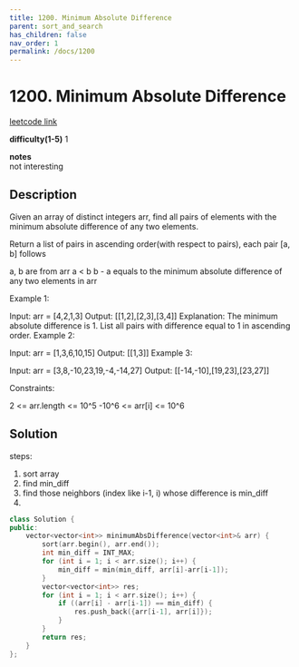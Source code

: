 ```yaml
---
title: 1200. Minimum Absolute Difference
parent: sort_and_search
has_children: false
nav_order: 1
permalink: /docs/1200
---
```

# 1200. Minimum Absolute Difference
[leetcode link](https://leetcode.com/problems/minimum-absolute-difference/)

**difficulty(1-5)** 
1

**notes**   
not interesting

## Description
Given an array of distinct integers arr, find all pairs of elements with the minimum absolute difference of any two elements. 

Return a list of pairs in ascending order(with respect to pairs), each pair [a, b] follows

a, b are from arr
a < b
b - a equals to the minimum absolute difference of any two elements in arr
 

Example 1:

Input: arr = [4,2,1,3]
Output: [[1,2],[2,3],[3,4]]
Explanation: The minimum absolute difference is 1. List all pairs with difference equal to 1 in ascending order.
Example 2:

Input: arr = [1,3,6,10,15]
Output: [[1,3]]
Example 3:

Input: arr = [3,8,-10,23,19,-4,-14,27]
Output: [[-14,-10],[19,23],[23,27]]
 

Constraints:

2 <= arr.length <= 10^5
-10^6 <= arr[i] <= 10^6

## Solution
steps:
1. sort array
2. find min_diff
3. find those neighbors (index like i-1, i) whose difference is min_diff
4. 
```c++
class Solution {
public:
    vector<vector<int>> minimumAbsDifference(vector<int>& arr) {
        sort(arr.begin(), arr.end());
        int min_diff = INT_MAX;
        for (int i = 1; i < arr.size(); i++) {
            min_diff = min(min_diff, arr[i]-arr[i-1]);
        }
        vector<vector<int>> res;
        for (int i = 1; i < arr.size(); i++) {
            if ((arr[i] - arr[i-1]) == min_diff) {
                res.push_back({arr[i-1], arr[i]});
            }
        }
        return res;
    }
};
```